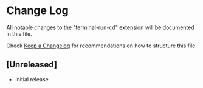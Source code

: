 # Change Log
All notable changes to the "terminal-run-cd" extension will be documented in this file.

Check [Keep a Changelog](http://keepachangelog.com/) for recommendations on how to structure this file.

## [Unreleased]
- Initial release